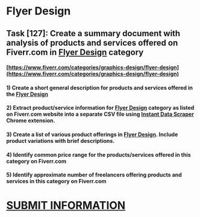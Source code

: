 # Flyer Design
## Task [127]: Create a summary document with analysis of products and services offered on Fiverr.com in [Flyer Design](https://www.fiverr.com/categories/graphics-design/flyer-design) category
#### [https://www.fiverr.com/categories/graphics-design/flyer-design](https://www.fiverr.com/categories/graphics-design/flyer-design)
#### 1) Create a short general description for products and services offered in the [Flyer Design](https://www.fiverr.com/categories/graphics-design/flyer-design)
#### 2) Extract product/service information for [Flyer Design](https://www.fiverr.com/categories/graphics-design/flyer-design) category as listed on Fiverr.com website into a separate CSV file using [Instant Data Scraper](https://chrome.google.com/webstore/detail/instant-data-scraper/ofaokhiedipichpaobibbnahnkdoiiah) Chrome extension.
#### 3) Create a list of various product offerings in [Flyer Design](https://www.fiverr.com/categories/graphics-design/flyer-design). Include product variations with brief descriptions.
#### 4) Identify common price range for the products/services offered in this category on Fiverr.com
#### 5) Identify approximate number of freelancers offering products and services in this category on Fiverr.com

# [SUBMIT INFORMATION](https://forms.office.com/r/8AEKjkLxKG)

